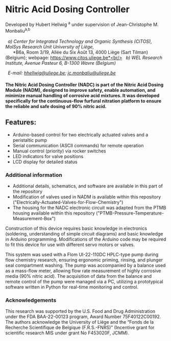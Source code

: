 # Nitric Acid Dosing Controller
Developed by Hubert Hellwig	<sup>a</sup> under supervision of Jean-Christophe M. Monbaliu<sup>a,b</sup><br/><br/>
&nbsp; *a) Center for Integrated Technology and Organic Synthesis (CiTOS), MolSys Research Unit University of Liège,*<br/>
&nbsp; &nbsp; &nbsp; *B6a, Room 3/19, Allée du Six Août 13, 4000 Liège (Sart Tilman) (Belgium); webpage: https://www.citos.uliege.be*<br/>
&nbsp; *b)	WEL Research Institute, Avenue Pasteur 6, B-1300 Wavre (Belgium)*

&nbsp; *E-mail: hhellwig@uliege.be; jc.monbaliu@uliege.be*

#### The Nitric Acid Dosing Controller (NADC) is part of the Nitric Acid Dosing Module (NADM), designed to improve safety, enable automation, and minimize manual handling of corrosive acid mixtures. It was developed specifically for the continuous-flow furfural nitration platform to ensure the reliable and safe dosing of 90% nitric acid.

## Features:
- Arduino-based control for two electrically actuated valves and a peristaltic pump
- Serial communication (ASCII commands) for remote operation
- Manual control (priority) via rocker switches
- LED indicators for valve positions
- LCD display for detailed status

### Additional information
- Additional details, schematics, and software are available in this part of the repository
- Modification of valves used in NADM is available within this repository ("Electrically-Actuated-Valves-for-Flow-Chemistry")
- The housing for the NADC electronic circuit was adapted from the PTMB housing available within this repository ("PTMB-Pressure-Temperature-Measurement-Box")

Construction of this device requires basic knowledge in electronics (soldering, understanding of simple circuit diagrams) and basic knowledge in Arduino programming. Modifications of the Arduino code may be required to fit this device for use with different servo motors or valves.


This system was used with a Flom UI-22-110DC HPLC-type pump during flow chemistry research, ensuring ergonomic priming, rinsing, and plunger seal compartment washing. The pump was accompanied by a balance used as a mass-flow meter, allowing flow rate measurement of highly corrosive media (90% nitric acid). The acquisition of data from the balance and remote control of the pump were managed via a PC, utilizing a prototypical software written in Python for real-time monitoring and control.


### Acknowledgements
This research was supported by the U.S. Food and Drug Administration under the FDA BAA-22-00123 program, Award Number 75F40122C00192. The authors acknowledge the University of Liège and the “Fonds de la Recherche Scientifique de Belgique (F.R.S.-FNRS)” (Incentive grant for scientific research MIS under grant No F453020F, JCMM).
